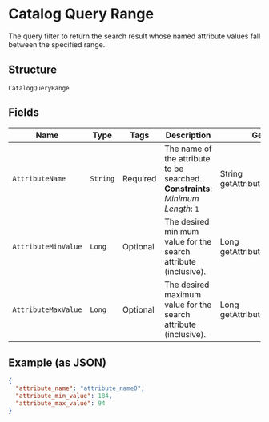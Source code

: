 
# Catalog Query Range

The query filter to return the search result whose named attribute values fall between the specified range.

## Structure

`CatalogQueryRange`

## Fields

| Name | Type | Tags | Description | Getter |
|  --- | --- | --- | --- | --- |
| `AttributeName` | `String` | Required | The name of the attribute to be searched.<br>**Constraints**: *Minimum Length*: `1` | String getAttributeName() |
| `AttributeMinValue` | `Long` | Optional | The desired minimum value for the search attribute (inclusive). | Long getAttributeMinValue() |
| `AttributeMaxValue` | `Long` | Optional | The desired maximum value for the search attribute (inclusive). | Long getAttributeMaxValue() |

## Example (as JSON)

```json
{
  "attribute_name": "attribute_name0",
  "attribute_min_value": 184,
  "attribute_max_value": 94
}
```

